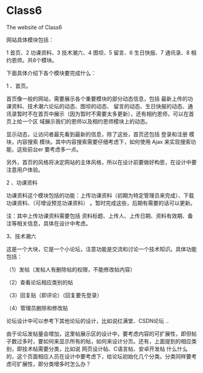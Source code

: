 Class6
======

The website of Class6

网站具体模块包括：

1 首页、2 功课资料、3 技术潮六、4 图坝、5 留言、6 生日快报、7 通讯录、8 相约恩师。共8个模块。

下面具体介绍下各个模块要完成什么：

1 、首页。

首页像一般的网站，需要展示各个重要模块的部分动态信息，包括 最新上传的功课资料、技术潮六论坛的动态、图坝的动态、
留言的动态、生日快报的动态、通讯录暂时不在首页中展示（因为暂时不需要太多更新），还有相约恩师，可以在首页上给一个区
域展示我们的恩师以及相约恩师模块上的动态。

显示动态，让访问者最先看到最新的信息，除了这些，首页还包括 登录和注册 模块，内容搜索 模块。其中内容搜索需要仔细考虑下，如何使用 Ajax 来实现搜索功能，这些前台er 要考虑多一点。

另外，首页的风格将决定网站的主体风格，所以在设计前要做好构思，在设计中要注意用户体验。


2 、功课资料

功课资料这个模块包括的功能：上传功课资料（初期为特定管理员来完成）、下载功课资料、（可增设预览功课资料） 。暂时完成这些，后期有需要的话可以更新。

注：其中上传功课资料需要包括 资料标题、上传人、上传日期、资料有效期、备注等相关信息，具体在设计中考虑。

3、技术潮六

这是一个大块，它是一个小论坛，注意功能是交流和讨论一个技术知识。具体功能包括：

（1）发帖（发帖人有删除帖的权限，不能修改帖内容）

（2）查看论坛相应类别的帖

（3）回复贴（即评论）（回复要先登录）

（4）管理员删除和修改贴

论坛设计中可以参考下其他论坛的设计，比如说红满堂、CSDN论坛 ..

由于论坛发帖量会增加，这里帖展示区的设计中，要考虑内容的可扩展性，即但帖子数过多时，要如何来显示所有的帖，如何来设计分页。还有，上面提到的相应类别，即技术帖需要分类，比如说 网页设计帖、C语言帖、安卓开发帖 什么什么的，这个页面相应人员在设计中要考虑下，给论坛初始化几个分类。分类同样要考虑可扩展性，即分类增多时怎么办？


